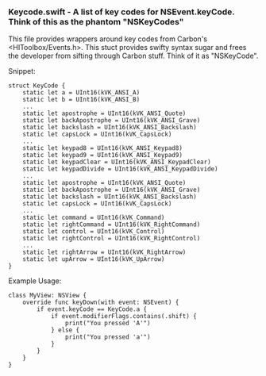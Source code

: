 ### Keycode.swift - A list of key codes for NSEvent.keyCode. Think of this as the phantom "NSKeyCodes"

This file provides wrappers around key codes from Carbon's <HIToolbox/Events.h>. This stuct provides swifty syntax sugar and frees the developer from sifting through Carbon stuff. Think of it as "NSKeyCode".

Snippet:

````
struct KeyCode {
    static let a = UInt16(kVK_ANSI_A)
    static let b = UInt16(kVK_ANSI_B)
    ...
    static let apostrophe = UInt16(kVK_ANSI_Quote)
    static let backApostrophe = UInt16(kVK_ANSI_Grave)
    static let backslash = UInt16(kVK_ANSI_Backslash)
    static let capsLock = UInt16(kVK_CapsLock)
    ...
    static let keypad8 = UInt16(kVK_ANSI_Keypad8)
    static let keypad9 = UInt16(kVK_ANSI_Keypad9)
    static let keypadClear = UInt16(kVK_ANSI_KeypadClear)
    static let keypadDivide = UInt16(kVK_ANSI_KeypadDivide)
    ...
    static let apostrophe = UInt16(kVK_ANSI_Quote)
    static let backApostrophe = UInt16(kVK_ANSI_Grave)
    static let backslash = UInt16(kVK_ANSI_Backslash)
    static let capsLock = UInt16(kVK_CapsLock)
    ...
    static let command = UInt16(kVK_Command)
    static let rightCommand = UInt16(kVK_RightCommand)
    static let control = UInt16(kVK_Control)
    static let rightControl = UInt16(kVK_RightControl)
    ...
    static let rightArrow = UInt16(kVK_RightArrow)
    static let upArrow = UInt16(kVK_UpArrow)
}

````

Example Usage:

````
class MyView: NSView {
    override func keyDown(with event: NSEvent) {
        if event.keyCode == KeyCode.a {
            if event.modifierFlags.contains(.shift) {
                print("You pressed 'A'")
            } else {
                print("You pressed 'a'")
            }
        }
    }
}
````

